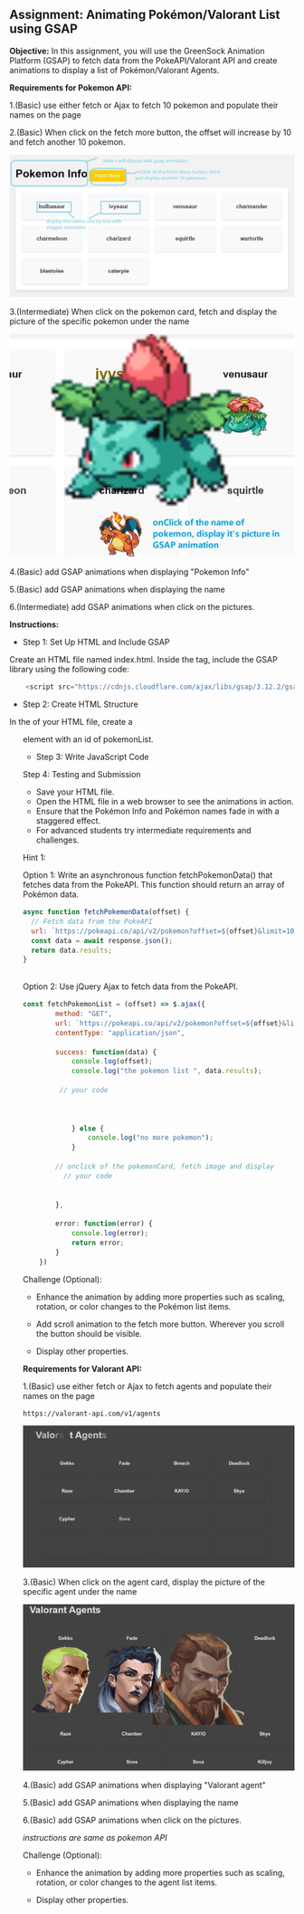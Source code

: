 ## Assignment: Animating Pokémon/Valorant List using GSAP

**Objective:** In this assignment, you will use the GreenSock Animation Platform (GSAP) to fetch data from the PokeAPI/Valorant API and create animations to display a list of Pokémon/Valorant Agents.

**Requirements for Pokemon API:**


1.(Basic) use either fetch or Ajax to fetch 10 pokemon and populate their names on the page

2.(Basic) When click on the fetch more button, the offset will increase by 10 and fetch another 10 pokemon.

![requirement1](poke1.jpg)

3.(Intermediate) When click on the pokemon card, fetch and display the picture of the specific pokemon under the name

![requirement1](poke2.jpg)

4.(Basic) add GSAP animations when displaying "Pokemon Info"

5.(Basic) add GSAP animations when displaying the name

6.(Intermediate) add GSAP animations when click on the pictures.



**Instructions:**

- Step 1: Set Up HTML and Include GSAP

Create an HTML file named index.html.
Inside the <head> tag, include the GSAP library using the following code:
```js
    <script src="https://cdnjs.cloudflare.com/ajax/libs/gsap/3.12.2/gsap.min.js"></script>

```

- Step 2: Create HTML Structure

In the <body> of your HTML file, create a <ul> element with an id of pokemonList.


- Step 3: Write JavaScript Code

Step 4: Testing and Submission

- Save your HTML file.
- Open the HTML file in a web browser to see the animations in action.
- Ensure that the Pokémon Info and Pokémon names fade in with a staggered effect.
- For advanced students try intermediate requirements and challenges.

Hint 1:

Option 1:  Write an asynchronous function fetchPokemonData() that fetches data from the PokeAPI. This function should return an array of Pokémon data.


```js
async function fetchPokemonData(offset) {
  // Fetch data from the PokeAPI
  url: `https://pokeapi.co/api/v2/pokemon?offset=${offset}&limit=10`,
  const data = await response.json();
  return data.results;
}



```

Option 2: Use jQuery Ajax to fetch data from the PokeAPI. 

```js
const fetchPokemonList = (offset) => $.ajax({
        method: "GET",
        url: `https://pokeapi.co/api/v2/pokemon?offset=${offset}&limit=10`,
        contentType: "application/json",

        success: function(data) {
            console.log(offset);
            console.log("the pokemon list ", data.results);
         
         // your code
          
                  
                
            } else {
                console.log("no more pokemon");
            }
            
        // onclick of the pokemonCard, fetch image and display 
          // your code

           
        },

        error: function(error) {
            console.log(error);
            return error;
        }
    })

```


Challenge (Optional):

- Enhance the animation by adding more properties such as scaling, rotation, or color changes to the Pokémon list items.

- Add scroll animation to the fetch more button. Wherever you scroll the button should be visible.

- Display other properties.


**Requirements for Valorant API:**

 
1.(Basic) use either fetch or Ajax to fetch agents and populate their names on the page

```
https://valorant-api.com/v1/agents
```

![Alt text](image.png)

3.(Basic) When click on the agent card, display the picture of the specific agent under the name

![Alt text](image-1.png)

4.(Basic) add GSAP animations when displaying "Valorant agent"

5.(Basic) add GSAP animations when displaying the name

6.(Basic) add GSAP animations when click on the pictures.

_instructions are same as pokemon API_

Challenge (Optional):

- Enhance the animation by adding more properties such as scaling, rotation, or color changes to the agent list items.

- Display other properties.